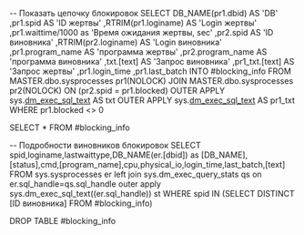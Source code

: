 -- Показать цепочку блокировок
SELECT DB_NAME(pr1.dbid) AS 'DB'
		,pr1.spid AS 'ID жертвы'
		,RTRIM(pr1.loginame) AS 'Login жертвы'      
		,pr1.waittime/1000 as 'Время ожидания жертвы, sec'
		,pr2.spid AS 'ID виновника'
		,RTRIM(pr2.loginame) AS 'Login виновника'
		,pr1.program_name AS 'программа жертвы'
		,pr2.program_name AS 'программа виновника'
		,txt.[text] AS 'Запрос виновника'
		,pr1_txt.[text] AS 'Запрос жертвы'
		,pr1.login_time
		,pr1.last_batch INTO #blocking_info
FROM   MASTER.dbo.sysprocesses pr1(NOLOCK)
		JOIN MASTER.dbo.sysprocesses pr2(NOLOCK)
			ON  (pr2.spid = pr1.blocked) 
		OUTER APPLY sys.[dm_exec_sql_text](pr2.[sql_handle]) AS txt
		OUTER APPLY sys.[dm_exec_sql_text](pr1.[sql_handle]) AS pr1_txt
WHERE  pr1.blocked <> 0

SELECT * FROM #blocking_info

-- Подробности виновников блокировок
SELECT spid,loginame,lastwaittype,DB_NAME(er.[dbid]) as [DB_NAME],[status],cmd,[program_name],cpu,physical_io,login_time,last_batch,[text] FROM sys.sysprocesses er
left join sys.dm_exec_query_stats qs on er.sql_handle=qs.sql_handle
outer apply sys.dm_exec_sql_text((er.sql_handle)) st
WHERE spid IN (SELECT DISTINCT [ID виновника] FROM #blocking_info)

DROP TABLE #blocking_info
